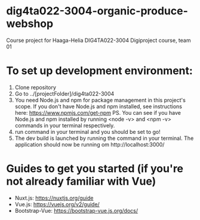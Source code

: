 # dig4ta022-3004-organic-produce-webshop
Course project for Haaga-Helia DIG4TA022-3004 Digiproject course, team 01

# To set up development environment:
1. Clone repository
2. Go to ../[projectFolder]/dig4ta022-3004
3. You need Node.js and npm for package management in this project's scope. If you don't have Node.js and npm installed, see instructions here: https://www.npmjs.com/get-npm PS. You can see if you have Node.js and npm installed by running <node -v> and <npm -v> commands in your terminal respectively.
4. run <npm install> command in your terminal and you should be set to go!
5. The dev build is launched by running the command <npm run dev> in your terminal. The application should now be running om http://localhost:3000/
  
# Guides to get you started (if you're not already familiar with Vue)
- Nuxt.js: https://nuxtjs.org/guide
- Vue.js: https://vuejs.org/v2/guide/
- Bootstrap-Vue: https://bootstrap-vue.js.org/docs/
